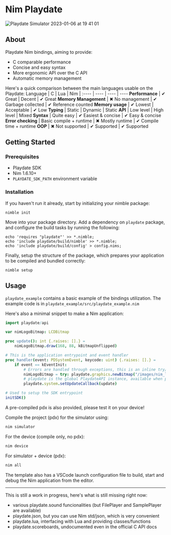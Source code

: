# Nim Playdate
![Playdate Simulator 2023-01-06 at 19 41 01](https://user-images.githubusercontent.com/19392104/211077589-09d1c9ee-02a4-4804-8c2b-6a8ad1850ec3.png)

## About
Playdate Nim bindings, aiming to provide:
- C comparable performance
- Concise and easy syntax
- More ergonomic API over the C API
- Automatic memory management

Here's a quick comparison between the main languages usable on the Playdate:
Language | C | Lua | Nim  |
:---- | ---- | ---- | ----
**Performance** | ✔ Great | Decent | ✔ Great
**Memory Management** | ✖ No management | ✔ Garbage collected | ✔ Reference counted
**Memory usage** | ✔ Lowest | Acceptable | ✔ Low
**Typing** | Static | Dynamic | Static
**API** | Low level | High level | Mixed
**Syntax** | Quite easy | ✔ Easiest & concise | ✔ Easy & concise
**Error checking** | Basic compile + runtime | ✖ Mostly runtime | ✔ Compile time + runtime
**OOP** | ✖ Not supported | ✔ Supported | ✔ Supported

## Getting Started

### Prerequisites

- Playdate SDK
- Nim 1.6.10+
- `PLAYDATE_SDK_PATH` environment variable

### Installation

If you haven't run it already, start by initializing your nimble package:

```
nimble init
```

Move into your package directory.
Add a dependency on `playdate` package, and configure the build tasks by running the following:

```
echo 'requires "playdate"' >> *.nimble;
echo 'include playdate/build/nimble' >> *.nimble;
echo 'include playdate/build/config' > config.nims;
```

Finally, setup the structure of the package, which prepares your application to be compiled and bundled correctly:

```
nimble setup
```

## Usage

`playdate_example` contains a basic example of the bindings utilization.
The example code is in `playdate_example/src/playdate_example.nim`

Here's also a minimal snippet to make a Nim application:
```nim
import playdate/api

var nimLogoBitmap: LCDBitmap

proc update(): int {.raises: [].} =
    nimLogoBitmap.draw(168, 88, kBitmapUnflipped)

# This is the application entrypoint and event handler
proc handler(event: PDSystemEvent, keycode: uint) {.raises: [].} =
    if event == kEventInit:
        # Errors are handled through exceptions, this is an inline try/except
        nimLogoBitmap = try: playdate.graphics.newBitmap("/images/nim_logo") except: nil
        # playdate is the global PlaydateAPI instance, available when playdate/api is imported 
        playdate.system.setUpdateCallback(update)

# Used to setup the SDK entrypoint
initSDK()
```

A pre-compiled pdx is also provided, please test it on your device!

Compile the project (pdx) for the simulator using:
```sh
nim simulator
```
For the device (compile only, no pdx):
```sh
nim device
```
For simulator + device (pdx):
```sh
nim all
```

The template also has a VSCode launch configuration file to build, start and debug the Nim application from the editor.

---
This is still a work in progress, here's what is still missing right now:
- various playdate.sound funcionalities (but FilePlayer and SamplePlayer are available)
- playdate.json, but you can use Nim std/json, which is very convenient
- playdate.lua, interfacing with Lua and providing classes/functions
- playdate.scoreboards, undocumented even in the official C API docs
